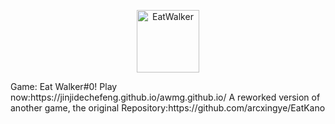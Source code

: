 <p align="center">
  <a href="https://[xingye.me/game/eatkano](https://jinjidechefeng.github.io/awmg.github.io/
)"><img src="https://github.com/jinjidechefeng/awmg.github.io/blob/main/static/image/ClickBefore.png?raw=true" width="100" height="100" alt="EatWalker"></a>
</p>
Game: Eat Walker#0!
Play now:https://jinjidechefeng.github.io/awmg.github.io/
A reworked version of another game, the original Repository:https://github.com/arcxingye/EatKano
